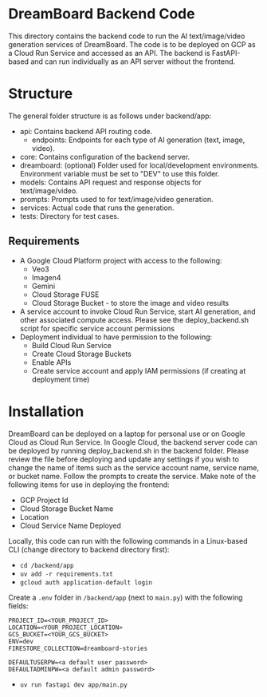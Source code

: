 # DreamBoard Backend Code

This directory contains the backend code to run the AI text/image/video generation services of DreamBoard. The code is to be deployed on GCP as a Cloud Run Service and accessed as an API. The backend is FastAPI-based and can run individually as an API server without the frontend.

# Structure

The general folder structure is as follows under backend/app:

- api: Contains backend API routing code.
  - endpoints: Endpoints for each type of AI generation (text, image, video).
- core: Contains configuration of the backend server.
- dreamboard: (optional) Folder used for local/development environments. Environment variable must be set to "DEV" to use this folder.
- models: Contains API request and response objects for text/image/video.
- prompts: Prompts used to for text/image/video generation.
- services: Actual code that runs the generation.
- tests: Directory for test cases.

## Requirements

- A Google Cloud Platform project with access to the following:
  - Veo3
  - Imagen4
  - Gemini
  - Cloud Storage FUSE
  - Cloud Storage Bucket - to store the image and video results
- A service account to invoke Cloud Run Service, start AI generation, and other associated compute access. Please see the deploy_backend.sh script for specific service account permissions
- Deployment individual to have permission to the following:
  - Build Cloud Run Service
  - Create Cloud Storage Buckets
  - Enable APIs
  - Create service account and apply IAM permissions (if creating at deployment time)

# Installation

DreamBoard can be deployed on a laptop for personal use or on Google Cloud as Cloud Run Service. In Google Cloud, the backend server code can be deployed by running deploy_backend.sh in the backend folder. Please review the file before deploying and update any settings if you wish to change the name of items such as the service account name, service name, or bucket name. Follow the prompts to create the service. Make note of the following items for use in deploying the frontend:

- GCP Project Id
- Cloud Storage Bucket Name
- Location
- Cloud Service Name Deployed

Locally, this code can run with the following commands in a Linux-based CLI (change directory to backend directory first):

- `cd /backend/app`
- `uv add -r requirements.txt`
- `gcloud auth application-default login`

Create a `.env` folder in `/backend/app` (next to `main.py`) with the following fields:

```
PROJECT_ID=<YOUR_PROJECT_ID>
LOCATION=<YOUR_PROJECT_LOCATION>
GCS_BUCKET=<YOUR_GCS_BUCKET>
ENV=dev
FIRESTORE_COLLECTION=dreamboard-stories

DEFAULTUSERPW=<a default user password>
DEFAULTADMINPW=<a default admin password>
```

- `uv run fastapi dev app/main.py`
